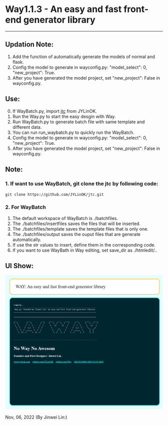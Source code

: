 # Way1.1.3 - An easy and fast front-end generator library
***

## Updation Note: 

1. Add the function of automatically generate the models of normal and flask.
2. Config the model to generate in wayconfig.py: "model_select": 0, "new_project": True.
3. After you have generated the model project, set "new_project": False in wayconfig.py.

## Use:
0. If WayBatch.py, import [jtc](https://github.com/JYLinOK/jtc) from JYLinOK.
1. Run the Way.py to start the easy desgin with Way.
2. Run WayBatch.py to generate batch file with same template and different data. 
3. You can run run_waybatch.py to quickly run the WayBatch.
4. Config the model to generate in wayconfig.py: "model_select": 0, "new_project": True.
5. After you have generated the model project, set "new_project": False in wayconfig.py.


## Note:
### 1. If want to use WayBatch, git clone the jtc by following code:
```git
git clone https://github.com/JYLinOK/jtc.git
```

### 2. For WayBatch
1. The default workspace of WayBatch is ./batchfiles.
2. The ./batchfiles/insertfiles saves the files that will be inserted.
3. The ./batchfiles/template saves the template files that is only one.
4. The ./batchfiles/output saves the ouput files that are generate automatically. 
5. If use the str values to insert, define them in the corresponding code.
6. If you want to use WayBath in Way editing, set save_dir as ./htmledit/.. 


## UI Show:
![image](https://github.com/JYLinOK/Way/blob/main/readme/way.png)



Nov, 06, 2022
(By Jinwei Lin:)
